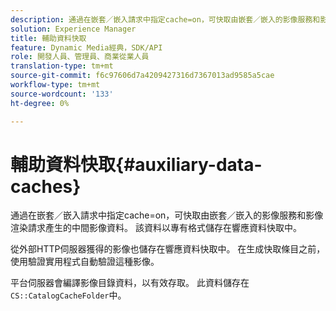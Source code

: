```yaml
---
description: 通過在嵌套／嵌入請求中指定cache=on，可快取由嵌套／嵌入的影像服務和影像渲染請求產生的中間影像資料。 該資料以專有格式儲存在響應資料快取中。
solution: Experience Manager
title: 輔助資料快取
feature: Dynamic Media經典，SDK/API
role: 開發人員、管理員、商業從業人員
translation-type: tm+mt
source-git-commit: f6c97606d7a4209427316d7367013ad9585a5cae
workflow-type: tm+mt
source-wordcount: '133'
ht-degree: 0%

---
```



# 輔助資料快取{#auxiliary-data-caches}

通過在嵌套／嵌入請求中指定cache=on，可快取由嵌套／嵌入的影像服務和影像渲染請求產生的中間影像資料。 該資料以專有格式儲存在響應資料快取中。

從外部HTTP伺服器獲得的影像也儲存在響應資料快取中。 在生成快取條目之前，使用驗證實用程式自動驗證這種影像。

平台伺服器會編譯影像目錄資料，以有效存取。 此資料儲存在`CS::CatalogCacheFolder`中。
